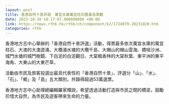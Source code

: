 ```yaml
---
layout: post
title: 香港自然十景評選　萬宜水庫萬宜柱石獲最高票數
date: 2023-10-20 18:17:07.000000000 +08:00
link: https://news.rthk.hk/rthk/ch/component/k2/1724079-20231020.htm
categories: rthk
---
```


香港地方志中心舉辦的「香港自然十景評選」活動，得票最多依次萬宜水庫的萬宜柱石、大澳的大澳遊涌、大欖涌水塘的大欖千島、大帽山的帽山雲海、橋咀沙洲、城門水塘的城門樹鏡、下白泥的白泥觀日、大棠楓香林的大棠秋葉、東平洲的東平海角、大東山的大東芒草。

活動由市民及旅客投選出最具代表性的「香港自然十景」，評選分「山」、「水」、「石」、「鄉」及「島」五大類別，共錄得超過53萬選票。

香港地方志中心助理總編輯羅家輝說，希望透過活動打造與市民之間的橋梁，鼓勵珍惜大自然，為市民及遊客帶來生命的力量。
